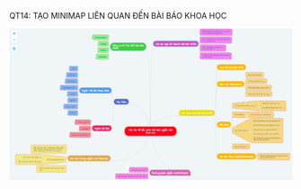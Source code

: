 QT14: TẠO MINIMAP LIÊN QUAN ĐẾN BÀI BÁO KHOA HỌC


![MINIMAP LIÊN QUAN ĐẾN BÀI BÁO KHOA HỌC](https://github.com/hoangnhancs/CS519.L21.KHTN/blob/main/imgsrc/mindmap_baibaonckh.png)